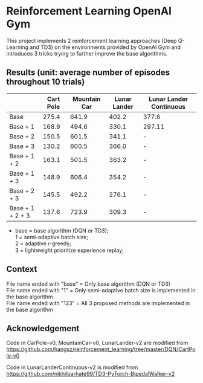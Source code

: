 # Reinforcement Learning OpenAI Gym

This project implements 2 reinforcement learning approaches (Deep Q-Learning and TD3) on the environments provided by OpenAI Gym
and introduces 3 tricks trying to further improve the base algorithms.

## Results (unit: average number of episodes throughout 10 trials)
|                  | Cart Pole | Mountain Car | Lunar Lander | Lunar Lander Continuous |
|------------------|-----------|--------------|--------------|-------------------------|
| Base             | 275.4     | 641.9        | 402.2        | 377.6                   |
| Base + 1         | 168.9     | 494.6        | 330.1        | 297.11                  |
| Base + 2         | 150.5     | 601.5        | 341.1        | -                       |
| Base + 3         | 130.2     | 600.5        | 366.0        | -                       |
| Base + 1 + 2     | 163.1     | 501.5        | 363.2        | -                       |
| Base + 1 + 3     | 148.9     | 606.4        | 354.2        | -                       |
| Base + 2 + 3     | 145.5     | 492.2        | 276.1        | -                       |
| Base + 1 + 2 + 3 | 137.6     | 723.9        | 309.3        | -                       |

* base = base algorithm (DQN or TD3);\
  1    = semi-adaptive batch size;\
  2    = adaptive 𝜖-greedy;\
  3    = lightweight prioritize experience replay;

## Context
File name ended with "base" = Only base algorithm (DQN or TD3)\
File name ended with "1"    = Only semi-adaptive batch size is implemented in the base algorithm\
File name ended with "123"  = All 3 proposed methods are implemented in the base algorithm

## Acknowledgement
Code in CarPole-v0, MountainCar-v0, LunarLander-v2 are modified from\
https://github.com/hangsz/reinforcement_learning/tree/master/DQN/CartPole-v0

Code in LunarLanderContinuous-v2 is modified from\
https://github.com/nikhilbarhate99/TD3-PyTorch-BipedalWalker-v2
